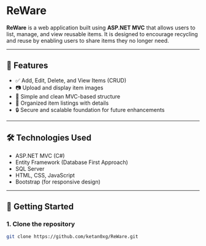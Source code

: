 # ReWare

**ReWare** is a web application built using **ASP.NET MVC** that allows users to list, manage, and view reusable items. It is designed to encourage recycling and reuse by enabling users to share items they no longer need.

---

## 🔧 Features

- ✅ Add, Edit, Delete, and View Items (CRUD)
- 📷 Upload and display item images
- 🧭 Simple and clean MVC-based structure
- 📂 Organized item listings with details
- 🔒 Secure and scalable foundation for future enhancements

---

## 🛠️ Technologies Used

- ASP.NET MVC (C#)
- Entity Framework (Database First Approach)
- SQL Server
- HTML, CSS, JavaScript
- Bootstrap (for responsive design)

---

## 🚀 Getting Started

### 1. Clone the repository

```bash
git clone https://github.com/ketan0xg/ReWare.git
